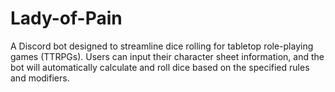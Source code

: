 # Lady-of-Pain
A Discord bot designed to streamline dice rolling for tabletop role-playing games (TTRPGs). Users can input their character sheet information, and the bot will automatically calculate and roll dice based on the specified rules and modifiers.
